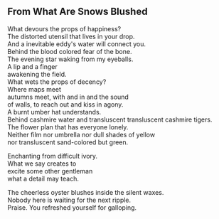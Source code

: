 From What Are Snows Blushed
---------------------------
What devours the props of happiness?  
The distorted utensil that lives in your drop.  
And a inevitable eddy's water will connect you.  
Behind the blood colored fear of the bone.  
The evening star waking from my eyeballs.  
A lip and a finger  
awakening the field.  
What wets the props of decency?  
Where maps meet  
autumns meet, with and in and the sound  
of walls, to reach out and kiss in agony.  
A burnt umber hat understands.  
Behind cashmire water and transluscent transluscent cashmire tigers.  
The flower plan that has everyone lonely.  
Neither film nor umbrella nor dull shades of yellow  
nor transluscent sand-colored but green.  
  
Enchanting from difficult ivory.  
What we say creates to  
excite some other gentleman  
what a detail may teach.  
  
The cheerless oyster blushes inside the silent waxes.  
Nobody here is waiting for the next ripple.  
Praise. You refreshed yourself for galloping.  
